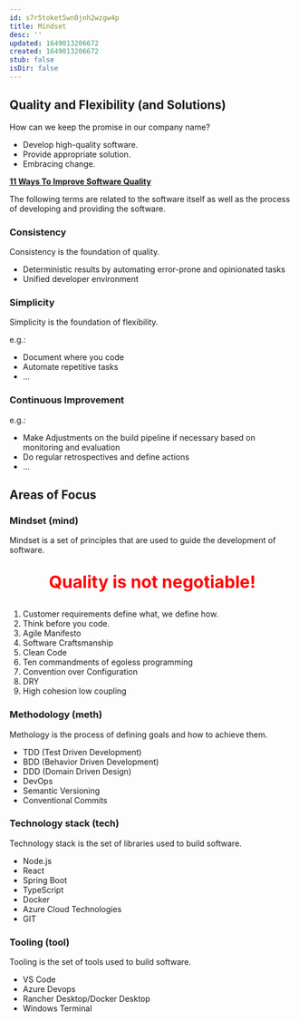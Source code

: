 ```yaml
---
id: s7r5toket5wn0jnh2wzgw4p
title: Mindset
desc: ''
updated: 1649013206672
created: 1649013206672
stub: false
isDir: false
---
```

## Quality and Flexibility (and Solutions)

How can we keep the promise in our company name?

- Develop high-quality software.
- Provide appropriate solution.
- Embracing change.

**[11 Ways To Improve Software Quality](https://testpoint.com.au/11-ways-to-improve-software-quality/)**

The following terms are related to the software itself as well as the process of developing and providing the software.

### Consistency

Consistency is the foundation of quality.

- Deterministic results by automating error-prone and opinionated tasks
- Unified developer environment

### Simplicity

Simplicity is the foundation of flexibility.

e.g.:

- Document where you code
- Automate repetitive tasks
- ...

### Continuous Improvement

e.g.:

- Make Adjustments on the build pipeline if necessary based on monitoring and evaluation
- Do regular retrospectives and define actions
- ...

## Areas of Focus

### Mindset (mind)

Mindset is a set of principles that are used to guide the development of software.

<p style="font-size: 30px; font-weight: bold;color:red; text-align: center">Quality is not negotiable!</p>

1. Customer requirements define what, we define how.
1. Think before you code.
1. Agile Manifesto
1. Software Craftsmanship
1. Clean Code
1. Ten commandments of egoless programming
1. Convention over Configuration
1. DRY
1. High cohesion low coupling

### Methodology (meth)

Methology is the process of defining goals and how to achieve them.

- TDD (Test Driven Development)
- BDD (Behavior Driven Development)
- DDD (Domain Driven Design)
- DevOps
- Semantic Versioning
- Conventional Commits

### Technology stack (tech)

Technology stack is the set of libraries used to build software.

- Node.js
- React
- Spring Boot
- TypeScript
- Docker
- Azure Cloud Technologies
- GIT

### Tooling (tool)

Tooling is the set of tools used to build software.

- VS Code
- Azure Devops
- Rancher Desktop/Docker Desktop
- Windows Terminal

